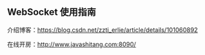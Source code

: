 ## WebSocket 使用指南

介绍博客：https://blog.csdn.net/zzti_erlie/article/details/101060892

在线开房：http://www.javashitang.com:8090/




